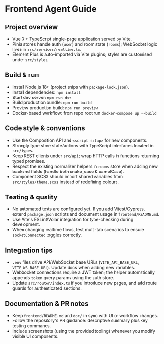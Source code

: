 # Frontend Agent Guide

## Project overview
- Vue 3 + TypeScript single-page application served by Vite.
- Pinia stores handle auth (`user`) and room state (`rooms`); WebSocket logic lives in `src/services/realtime.ts`.
- Element Plus is auto-imported via Vite plugins; styles are customised under `src/styles`.

## Build & run
- Install Node.js 18+ (project ships with `package-lock.json`).
- Install dependencies: `npm install`
- Start dev server: `npm run dev`
- Build production bundle: `npm run build`
- Preview production build: `npm run preview`
- Docker-based workflow: from repo root run `docker-compose up --build`

## Code style & conventions
- Use the Composition API and `<script setup>` for new components.
- Strongly type store state/actions with TypeScript interfaces located in `src/types`.
- Keep REST clients under `src/api`; wrap HTTP calls in functions returning typed promises.
- Respect the existing normalizer helpers in `rooms` store when adding new backend fields (handle both snake_case & camelCase).
- Component SCSS should import shared variables from `src/styles/theme.scss` instead of redefining colours.

## Testing & quality
- No automated tests are configured yet. If you add Vitest/Cypress, extend `package.json` scripts and document usage in `frontend/README.md`.
- Use Vite's ESLint/Volar integration for type-checking during development.
- When changing realtime flows, test multi-tab scenarios to ensure `socketConnected` toggles correctly.

## Integration tips
- `.env` files drive API/WebSocket base URLs (`VITE_API_BASE_URL`, `VITE_WS_BASE_URL`). Update docs when adding new variables.
- WebSocket connections require a JWT token; the helper automatically appends `token` query params using the auth store.
- Update `src/router/index.ts` if you introduce new pages, and add route guards for authenticated sections.

## Documentation & PR notes
- Keep `frontend/README.md` and `doc/` in sync with UI or workflow changes.
- Follow the repository's PR guidance: descriptive summary plus key testing commands.
- Include screenshots (using the provided tooling) whenever you modify visible UI components.

